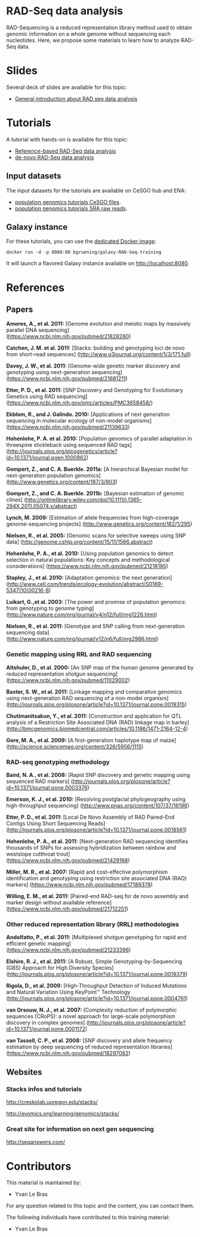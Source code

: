 RAD-Seq data analysis
======================

RAD-Sequencing is a reduced representation library method used to obtain genomic information on a whole genome without sequencing each nucleotides. Here, we propose some materials to learn how to analyze RAD-Seq data.

# Slides

Several deck of slides are available for this topic:

- [General introduction about RAD seq data analysis](https://cesgo.genouest.org/resources/370)


# Tutorials

A tutorial with hands-on is available for this topic:

- [Reference-based RAD-Seq data analysis](tutorials/ref_based_rad.md)
- [de-novo RAD-Seq data analysis](tutorials/de_novo_rad.md)

## Input datasets

The input datasets for the tutorials are available on CeSGO hub and ENA:
- [population genomics tutorials CeSGO files](https://cesgo.genouest.org/resources/370/supportingdocs).
- [population genomics tutorials SRA raw reads](https://trace.ncbi.nlm.nih.gov/Traces/sra/?run=SRR034310).

## Galaxy instance

For these tutorials, you can use the [dedicated Docker image](docker/README.md):

```
docker run -d -p 8080:80 bgruening/galaxy-RAD-Seq-training
```

It will launch a flavored Galaxy instance available on
[http://localhost:8080](http://localhost:8080).

# References

## Papers

**Amores, A., et al. 2011:** [Genome evolution and meiotic maps by massively parallel DNA sequencing] (https://www.ncbi.nlm.nih.gov/pubmed/21828280)

**Catchen, J. M. et al. 2011:** [Stacks: building and genotyping loci de novo from short-read sequences] (http://www.g3journal.org/content/1/3/171.full)

**Davey, J. W., et al. 2011:** [Genome-wide genetic marker discovery and genotyping using next-generation sequencing] (https://www.ncbi.nlm.nih.gov/pubmed/21681211)

**Etter, P. D., et al. 2011:** [SNP Discovery and Genotyping for Evolutionary Genetics using RAD sequencing] (https://www.ncbi.nlm.nih.gov/pmc/articles/PMC3658458/)

**Ekblom, R., and J. Galindo. 2010:** [Applications of next generation sequencing in molecular ecology of non-model organisms] (https://www.ncbi.nlm.nih.gov/pubmed/21139633)

**Hohenlohe, P. A. et al. 2010:** [Population genomics of parallel adaptation in threespine stickleback using sequenced RAD tags] (http://journals.plos.org/plosgenetics/article?id=10.1371/journal.pgen.1000862)

**Gompert, Z., and C. A. Buerkle. 2011a:** [A hierarchical Bayesian model for next-generation population genomics] (http://www.genetics.org/content/187/3/903)

**Gompert, Z., and C. A. Buerkle. 2011b:** [Bayesian estimation of genomic clines] (http://onlinelibrary.wiley.com/doi/10.1111/j.1365-294X.2011.05074.x/abstract)

**Lynch, M. 2009:** [Estimation of allele frequencies from high-coverage genome-sequencing projects] (http://www.genetics.org/content/182/1/295)

**Nielsen, R., et al. 2005:** [Genomic scans for selective sweeps using SNP data] (http://genome.cshlp.org/content/15/11/1566.abstract)

**Hohenlohe, P. A., et al. 2010:** [Using population genomics to detect selection in natural populations: Key concepts and methodological considerations] (https://www.ncbi.nlm.nih.gov/pubmed/21218185)

**Stapley, J., et al. 2010:** [Adaptation genomics: the next generation] (http://www.cell.com/trends/ecology-evolution/abstract/S0169-5347(10)00216-8)

**Luikart, G.,et al. 2003:** [The power and promise of population genomics: from genotyping to genome typing] (http://www.nature.com/nrg/journal/v4/n12/full/nrg1226.html)

**Nielsen, R., et al. 2011:** [Genotype and SNP calling from next-generation sequencing data] (http://www.nature.com/nrg/journal/v12/n6/full/nrg2986.html)

### Genetic mapping using RRL and RAD sequencing

**Altshuler, D., et al. 2000:** [An SNP map of the human genome generated by reduced representation shotgun sequencing] (https://www.ncbi.nlm.nih.gov/pubmed/11029002)

**Baxter, S. W., et al. 2011:** [Linkage mapping and comparative genomics using next-generation RAD sequencing of a non-model organism] (http://journals.plos.org/plosone/article?id=10.1371/journal.pone.0019315)

**Chutimanitsakun, Y., et al. 2011:** [Construction and application for QTL analysis of a Restriction Site Associated DNA (RAD) linkage map in barley] (http://bmcgenomics.biomedcentral.com/articles/10.1186/1471-2164-12-4)

**Gore, M. A., et al. 2009:** [A first-generation haplotype map of maize] (http://science.sciencemag.org/content/326/5956/1115)

### RAD-seq genotyping methodology

**Baird, N. A., et al. 2008:** [Rapid SNP discovery and genetic mapping using sequenced RAD markers] (http://journals.plos.org/plosone/article?id=10.1371/journal.pone.0003376)

**Emerson, K. J., et al. 2010:** [Resolving postglacial phylogeography using high-throughput sequencing] (http://www.pnas.org/content/107/37/16196)

**Etter, P. D., et al. 2011:** [Local De Novo Assembly of RAD Paired-End Contigs Using Short Sequencing Reads] (http://journals.plos.org/plosone/article?id=10.1371/journal.pone.0018561)

**Hohenlohe, P. A., et al. 2011:** [Next-generation RAD sequencing identifies thousands of SNPs for assessing hybridization between rainbow and westslope cutthroat trout] (https://www.ncbi.nlm.nih.gov/pubmed/21429168)

**Miller, M. R., et al. 2007:** [Rapid and cost-effective polymorphism identification and genotyping using restriction site associated DNA (RAD) markers] (https://www.ncbi.nlm.nih.gov/pubmed/17189378)

**Willing, E. M., et al. 2011:** [Paired-end RAD-seq for de novo assembly and marker design without available reference] (https://www.ncbi.nlm.nih.gov/pubmed/21712251)

### Other reduced representation library (RRL) methodologies

**Andolfatto, P., et al. 2011:** [Multiplexed shotgun genotyping for rapid and efficient genetic mapping] (https://www.ncbi.nlm.nih.gov/pubmed/21233398)

**Elshire, R. J., et al. 2011:** [A Robust, Simple Genotyping-by-Sequencing (GBS) Approach for High Diversity Species] (http://journals.plos.org/plosone/article?id=10.1371/journal.pone.0019379)

**Rigola, D., et al. 2009:** [High-Throughput Detection of Induced Mutations and Natural Variation Using KeyPoint™ Technology (http://journals.plos.org/plosone/article?id=10.1371/journal.pone.0004761)

**van Orsouw, N. J., et al. 2007:** [Complexity reduction of polymorphic sequences (CRoPS): a novel approach for large-scale polymorphism discovery in complex genomes] (http://journals.plos.org/plosone/article?id=10.1371/journal.pone.0001172)

**van Tassell, C. P., et al. 2008:** [SNP discovery and allele frequency estimation by deep sequencing of reduced representation libraries] (https://www.ncbi.nlm.nih.gov/pubmed/18297082)


## Websites

### Stacks infos and tutorials

http://creskolab.uoregon.edu/stacks/

http://evomics.org/learning/genomics/stacks/

### Great site for information on next gen sequencing

http://seqanswers.com/


# Contributors

This material is maintained by:

- Yvan Le Bras

For any question related to this topic and the content, you can contact them.

The following individuals have contributed to this training material:

- Yvan Le Bras

